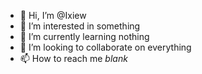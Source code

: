 - 👋 Hi, I’m @Ixiew
- 👀 I’m interested in something
- 🌱 I’m currently learning nothing
- 💞️ I’m looking to collaborate on everything
- 📫 How to reach me *blank*

<!---
Ixiew/Ixiew is a ✨ special ✨ repository because its `README.md` (this file) appears on your GitHub profile.
You can click the Preview link to take a look at your changes.
--->
